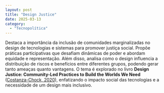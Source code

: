 ```yaml
---
layout: post
title: "Design Justice"
date: 2025-03-13
category:
  - "Tecnopolítica"
---
```

Destaca a importância da inclusão de comunidades marginalizadas no design de tecnologias e sistemas para promover justiça social. Propõe práticas participativas que desafiam dinâmicas de poder e abordam equidade e representação. Além disso, analisa como o design influencia a distribuição de riscos e benefícios entre diferentes grupos, podendo gerar tanto ameaças quanto vantagens. O tema é explorado no livro **Design Justice: Community-Led Practices to Build the Worlds We Need** ([Costanza-Chock, 2020](https://direct.mit.edu/books/oa-monograph/4605/Design-JusticeCommunity-Led-Practices-to-Build-the)), enfatizando o impacto social das tecnologias e a necessidade de um design mais inclusivo.